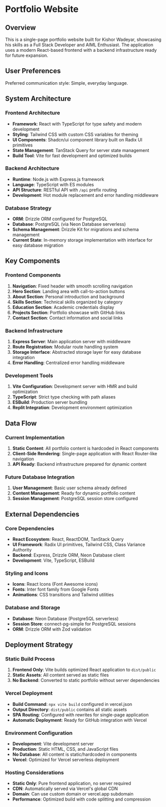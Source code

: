# Portfolio Website

## Overview

This is a single-page portfolio website built for Kishor Wadeyar, showcasing his skills as a Full Stack Developer and AIML Enthusiast. The application uses a modern React-based frontend with a backend infrastructure ready for future expansion.

## User Preferences

Preferred communication style: Simple, everyday language.

## System Architecture

### Frontend Architecture
- **Framework**: React with TypeScript for type safety and modern development
- **Styling**: Tailwind CSS with custom CSS variables for theming
- **UI Components**: Shadcn/ui component library built on Radix UI primitives
- **State Management**: TanStack Query for server state management
- **Build Tool**: Vite for fast development and optimized builds

### Backend Architecture
- **Runtime**: Node.js with Express.js framework
- **Language**: TypeScript with ES modules
- **API Structure**: RESTful API with `/api` prefix routing
- **Development**: Hot module replacement and error handling middleware

### Database Strategy
- **ORM**: Drizzle ORM configured for PostgreSQL
- **Database**: PostgreSQL (via Neon Database serverless)
- **Schema Management**: Drizzle Kit for migrations and schema management
- **Current State**: In-memory storage implementation with interface for easy database migration

## Key Components

### Frontend Components
1. **Navigation**: Fixed header with smooth scrolling navigation
2. **Hero Section**: Landing area with call-to-action buttons
3. **About Section**: Personal introduction and background
4. **Skills Section**: Technical skills organized by category
5. **Education Section**: Academic credentials display
6. **Projects Section**: Portfolio showcase with GitHub links
7. **Contact Section**: Contact information and social links

### Backend Infrastructure
1. **Express Server**: Main application server with middleware
2. **Route Registration**: Modular route handling system
3. **Storage Interface**: Abstracted storage layer for easy database integration
4. **Error Handling**: Centralized error handling middleware

### Development Tools
1. **Vite Configuration**: Development server with HMR and build optimization
2. **TypeScript**: Strict type checking with path aliases
3. **ESBuild**: Production server bundling
4. **Replit Integration**: Development environment optimization

## Data Flow

### Current Implementation
1. **Static Content**: All portfolio content is hardcoded in React components
2. **Client-Side Rendering**: Single-page application with React Router-like navigation
3. **API Ready**: Backend infrastructure prepared for dynamic content

### Future Database Integration
1. **User Management**: Basic user schema already defined
2. **Content Management**: Ready for dynamic portfolio content
3. **Session Management**: PostgreSQL session store configured

## External Dependencies

### Core Dependencies
- **React Ecosystem**: React, ReactDOM, TanStack Query
- **UI Framework**: Radix UI primitives, Tailwind CSS, Class Variance Authority
- **Backend**: Express, Drizzle ORM, Neon Database client
- **Development**: Vite, TypeScript, ESBuild

### Styling and Icons
- **Icons**: React Icons (Font Awesome icons)
- **Fonts**: Inter font family from Google Fonts
- **Animations**: CSS transitions and Tailwind utilities

### Database and Storage
- **Database**: Neon Database (PostgreSQL serverless)
- **Session Store**: connect-pg-simple for PostgreSQL sessions
- **ORM**: Drizzle ORM with Zod validation

## Deployment Strategy

### Static Build Process
1. **Frontend Only**: Vite builds optimized React application to `dist/public`
2. **Static Assets**: All content served as static files
3. **No Backend**: Converted to static portfolio without server dependencies

### Vercel Deployment
- **Build Command**: `npx vite build` configured in vercel.json
- **Output Directory**: `dist/public` contains all static assets
- **SPA Routing**: Configured with rewrites for single-page application
- **Automatic Deployment**: Ready for GitHub integration with Vercel

### Environment Configuration
- **Development**: Vite development server
- **Production**: Static HTML, CSS, and JavaScript files
- **No Database**: All content is static/hardcoded in components
- **Vercel**: Optimized for Vercel serverless deployment

### Hosting Considerations
- **Static Only**: Pure frontend application, no server required
- **CDN**: Automatically served via Vercel's global CDN
- **Domain**: Can use custom domain or vercel.app subdomain
- **Performance**: Optimized build with code splitting and compression